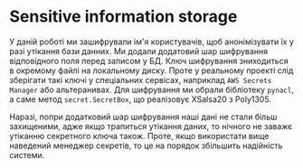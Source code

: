 # Sensitive information storage
У даній роботі ми зашифрували ім'я користувачів, щоб анонімізувати їх у разі утікання бази данних. 
Ми додали додатовий шар шифрування відповідного поля перед записом у БД. Ключ шифрування зниходиться в окремому файлі на локальному диску.
Проте у реальному проекті слід зберігати такі ключі у спеціальних сервісах, наприклад `AWS Secrets Manager` або альтеранивах.
Для шифрування ми обрали бібліотеку `pynacl`, а саме метод `secret.SecretBox`, що реалізовує XSalsa20 з Poly1305.

Наразі, попри додатковий шар шифрування наші дані не стали більш захищеними, адже якщо трапиться утікання даних, то нічного 
не заважє утіканню секретного ключа також. Проте, якщо використати вище наведений менеджер секретів, то це на порядок збільшить надійність системи.
